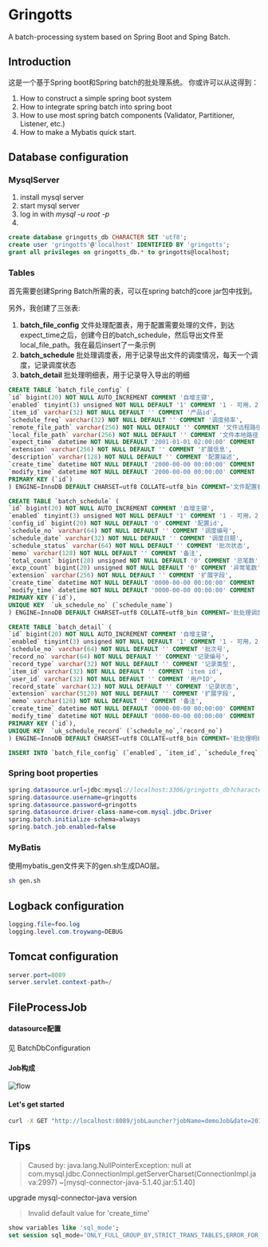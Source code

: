 # Gringotts

A batch-processing system based on Spring Boot and Sping Batch.

## Introduction

这是一个基于Spring boot和Spring batch的批处理系统。
你或许可以从这得到：
1. How to construct a simple spring boot system
2. How to integrate spring batch into spring boot
3. How to use most spring batch components (Validator, Partitioner, Listener, etc.)
4. How to make a Mybatis quick start.

## Database configuration

### MysqlServer

1. install mysql server
2. start mysql server
3. log in with *mysql -u root -p*
4.  
```sql
create database gringotts_db CHARACTER SET 'utf8';
create user 'gringotts'@'localhost' IDENTIFIED BY 'gringotts';
grant all privileges on gringotts_db.* to gringotts@localhost;
```

### Tables

首先需要创建Spring Batch所需的表，可以在spring batch的core jar包中找到。

另外，我创建了三张表:
1. **batch\_file\_config** 文件处理配置表，用于配置需要处理的文件，到达expect\_time之后，创建今日的batch\_schedule，然后导出文件至local\_file\_path。我在最后insert了一条示例
2. **batch\_schedule** 批处理调度表，用于记录导出文件的调度情况，每天一个调度，记录调度状态
3. **batch\_detail** 批处理明细表，用于记录导入导出的明细

```sql
CREATE TABLE `batch_file_config` (
`id` bigint(20) NOT NULL AUTO_INCREMENT COMMENT '自增主键',
`enabled` tinyint(3) unsigned NOT NULL DEFAULT '1' COMMENT '1 - 可用，2 - 不可用',
`item_id` varchar(32) NOT NULL DEFAULT '' COMMENT '产品id',
`schedule_freq` varchar(32) NOT NULL DEFAULT '' COMMENT '调度频率',
`remote_file_path` varchar(256) NOT NULL DEFAULT '' COMMENT '文件远程路径',
`local_file_path` varchar(256) NOT NULL DEFAULT '' COMMENT '文件本地路径',
`expect_time` datetime NOT NULL DEFAULT '2001-01-01 02:00:00' COMMENT '预计处理时间',
`extension` varchar(256) NOT NULL DEFAULT '' COMMENT '扩展信息',
`description` varchar(128) NOT NULL DEFAULT '' COMMENT '配置描述',
`create_time` datetime NOT NULL DEFAULT '2000-00-00 00:00:00' COMMENT '创建时间',
`modify_time` datetime NOT NULL DEFAULT '2000-00-00 00:00:00' COMMENT '修改时间',
PRIMARY KEY (`id`)
) ENGINE=InnoDB DEFAULT CHARSET=utf8 COLLATE=utf8_bin COMMENT='文件配置表';

CREATE TABLE `batch_schedule` (
`id` bigint(20) NOT NULL AUTO_INCREMENT COMMENT '自增主键',
`enabled` tinyint(3) unsigned NOT NULL DEFAULT '1' COMMENT '1 - 可用，2 - 不可用',
`config_id` bigint(20) NOT NULL DEFAULT '0' COMMENT '配置id',
`schedule_no` varchar(64) NOT NULL DEFAULT '' COMMENT '调度编号',
`schedule_date` varchar(32) NOT NULL DEFAULT '' COMMENT '调度日期',
`schedule_status` varchar(64) NOT NULL DEFAULT '' COMMENT '批次状态',
`memo` varchar(128) NOT NULL DEFAULT '' COMMENT '备注',
`total_count` bigint(20) unsigned NOT NULL DEFAULT '0' COMMENT '总笔数',
`excp_count` bigint(20) unsigned NOT NULL DEFAULT '0' COMMENT '异常笔数',
`extension` varchar(256) NOT NULL DEFAULT '' COMMENT '扩展字段',
`create_time` datetime NOT NULL DEFAULT '0000-00-00 00:00:00' COMMENT '创建时间',
`modify_time` datetime NOT NULL DEFAULT '0000-00-00 00:00:00' COMMENT '修改时间',
PRIMARY KEY (`id`),
UNIQUE KEY  `uk_schedule_no` (`schedule_name`)
) ENGINE=InnoDB DEFAULT CHARSET=utf8 COLLATE=utf8_bin COMMENT='批处理调度表';

CREATE TABLE `batch_detail` (
`id` bigint(20) NOT NULL AUTO_INCREMENT COMMENT '自增主键',
`enabled` tinyint(3) unsigned NOT NULL DEFAULT '1' COMMENT '1 - 可用，2 - 不可用',
`schedule_no` varchar(64) NOT NULL DEFAULT '' COMMENT '批次号',
`record_no` varchar(64) NOT NULL DEFAULT '' COMMENT '记录编号',
`record_type` varchar(32) NOT NULL DEFAULT '' COMMENT '记录类型',
`item_id` varchar(32) NOT NULL DEFAULT '' COMMENT 'item id',
`user_id` varchar(32) NOT NULL DEFAULT '' COMMENT '用户ID',
`record_state` varchar(32) NOT NULL DEFAULT '' COMMENT '记录状态',
`extension` varchar(5120) NOT NULL DEFAULT '' COMMENT '扩展字段',
`memo` varchar(128) NOT NULL DEFAULT '' COMMENT '备注',
`create_time` datetime NOT NULL DEFAULT '0000-00-00 00:00:00' COMMENT '创建时间',
`modify_time` datetime NOT NULL DEFAULT '0000-00-00 00:00:00' COMMENT '修改时间',
PRIMARY KEY (`id`),
UNIQUE KEY  `uk_schedule_record` (`schedule_no`,`record_no`)
) ENGINE=InnoDB DEFAULT CHARSET=utf8 COLLATE=utf8_bin COMMENT='批处理明细表';

INSERT INTO `batch_file_config` (`enabled`, `item_id`, `schedule_freq`, `remote_file_path`, `local_file_path`, `expect_time`, `extension`, `description`, `create_time`, `modify_time`) VALUES (1, '11', 'everyday', '', '/Users/troywang/TestSchedule1_YYYYMMDD.txt', '2018-04-02 11:00:00', '', 'TestSchedule1', now(), now);
```



### Spring boot properties

```java
spring.datasource.url=jdbc:mysql://localhost:3306/gringotts_db?characterEncoding=utf8&useUnicode=true&useSSL=false
spring.datasource.username=gringotts
spring.datasource.password=gringotts
spring.datasource.driver-class-name=com.mysql.jdbc.Driver
spring.batch.initialize-schema=always
spring.batch.job.enabled=false
```

### MyBatis

使用mybatis_gen文件夹下的gen.sh生成DAO层。

```bash
sh gen.sh
```


## Logback configuration
```java
logging.file=foo.log
logging.level.com.troywang=DEBUG
```

## Tomcat configuration

```java
server.port=8089
server.servlet.context-path=/
```


## FileProcessJob

#### datasource配置
见 BatchDbConfiguration

#### Job构成

![flow](https://github.com/Troy-Wang/Gringotts/blob/master/imgs/flow.jpg)

#### Let's get started

```bash
curl -X GET "http://localhost:8089/jobLauncher?jobName=demoJob&date=20180405"
```

## Tips

> Caused by: java.lang.NullPointerException: null
	at com.mysql.jdbc.ConnectionImpl.getServerCharset(ConnectionImpl.java:2997) ~[mysql-connector-java-5.1.40.jar:5.1.40]

upgrade mysql-connector-java version


> Invalid default value for 'create_time'

```sql
show variables like 'sql_mode';
set session sql_mode='ONLY_FULL_GROUP_BY,STRICT_TRANS_TABLES,ERROR_FOR_DIVISION_BY_ZERO,NO_ENGINE_SUBSTITUTION';
```
